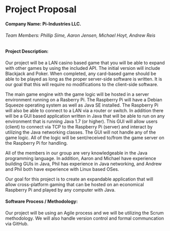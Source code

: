 Project Proposal 
=============

#### Company Name: Pi-Industries LLC.

###### Team Members: Phillip Sime, Aaron Jensen, Michael Hoyt, Andrew Reis

#### Project Description:

Our project will be a LAN casino based game that you will be able to expand with other games by using the included API.  The initial version will include Blackjack and Poker.  When completed, any card-based game should be able to be played as long as the proper server-side software is written.  It is our goal that this will require no modifications to the client-side software.  

The main game engine with the game logic will be hosted in a server environment running on a Rasberry Pi.  The Raspberry Pi will have a Debian Squeeze operating system as well as Java SE installed.  The Raspberry Pi will also be able to connect to a LAN via a router or switch.  In addition there will be a GUI based application written in Java that will be able to run on any environment that is running Java 1.7 (or higher).  This GUI will allow users (client) to connect via TCP to the Raspberry Pi (server) and interact by utilizing the Java networking classes.  The GUI will not handle any of the game logic.  All of the logic will be sent/received to/from the game server on the Raspberry Pi for handling.

All of the members in our group are very knowledgeable in the Java programming language.  In addition, Aaron and Michael have experience building GUIs in Java, Phil has experience in Java networking, and Andrew and Phil both have experience with Linux based OSes.  

Our goal for this project is to create an expandable application that will allow cross-platform gaming that can be hosted on an economical Raspberry Pi and played by any computer with Java.


#### Software Process / Methodology:

Our project will be using an Agile process and we will be utilizing the Scrum methodology.  We will also handle version control and formal communcation via GitHub.
